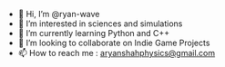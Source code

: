 - 👋 Hi, I’m @ryan-wave
- 👀 I’m interested in sciences and simulations
- 🌱 I’m currently learning Python and C++
- 💞️ I’m looking to collaborate on Indie Game Projects
- 📫 How to reach me : aryanshahphysics@gmail.com

<!---
ryan-wave/ryan-wave is a ✨ special ✨ repository because its `README.md` (this file) appears on your GitHub profile.
You can click the Preview link to take a look at your changes.
--->

